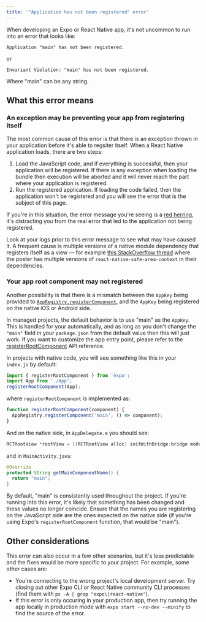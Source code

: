 ```yaml
---
title: '"Application has not been registered" error'
---
```


When developing an Expo or React Native app, it's not uncommon to run into an error that looks like:

```
Application "main" has not been registered.
```

or

```
Invariant Violation: "main" has not been registered.
```

Where "main" can be any string.

## What this error means

### An exception may be preventing your app from registering itself

The most common cause of this error is that there is an exception thrown in your application before it's able to regsiter itself. When a React Native application loads, there are two steps:

1. Load the JavaScript code, and if everything is successful, then your application will be registered. If there is any exception when loading the bundle then execution will be aborted and it will never reach the part where your application is registered.
2. Run the registered application. If loading the code failed, then the application won't be registered and you will see the error that is the subject of this page.

If you're in this situation, the error message you're seeing is a [red herring](https://en.wikipedia.org/wiki/Red_herring), it's distracting you from the real error that led to the application not being registered.

Look at your logs prior to this error message to see what may have caused it. A frequent cause is multiple versions of a native module dependency that registers itself as a view &mdash; for example [this StackOverflow thread](https://stackoverflow.com/questions/67543844/invariant-violation-main-has-not-been-registered-while-running-react-native-a/67550379) where the poster has multiple versions of `react-native-safe-area-context` in their dependencies.

### Your app root component may not registered

Another possibility is that there is a mismatch between the `AppKey` being provided to [`AppRegistry.registerComponent`](https://reactnative.dev/docs/appregistry#registercomponent), and the `AppKey` being registered on the native iOS or Android side.

In managed projects, the default behavior is to use "main" as the `AppKey`. This is handled for your automatically, and as long as you don't change the `"main"` field in your `package.json` from the default value then this will just work. If you want to customize the app entry point, please refer to the [registerRootComponent](/versions/latest/sdk/register-root-component.md) API reference.

In projects with native code, you will see something like this in your `index.js` by default:

```js
import { registerRootComponent } from 'expo';
import App from './App';
registerRootComponent(App);
```

where `registerRootComponent` is implemented as:

```js
function registerRootComponent(component) {
  AppRegistry.registerComponent('main', () => component);
}
```

And on the native side, in `AppDelegate.m` you should see:

```objectivec
RCTRootView *rootView = [[RCTRootView alloc] initWithBridge:bridge moduleName:@"main" initialProperties:nil];
```

and in `MainActivity.java`:

```java
@Override
protected String getMainComponentName() {
  return "main";
}
```

By default, "main" is consistently used throughout the project. If you're running into this error, it's likely that something has been changed and these values no longer coincide. Ensure that the names you are registering on the JavaScript side are the ones expected on the native side (if you're using Expo's `registerRootComponent` function, that would be "main").

## Other considerations

This error can also occur in a few other scenarios, but it's less predictable and the fixes would be more specific to your project. For example, some other cases are:

- You're connecting to the wrong project's local development server. Try closing out other Expo CLI or React Native community CLI processes (find them with `ps -A | grep "expo\|react-native"`).
- If this error is only occuring in your production app, then try running the app locally in production mode with `expo start --no-dev --minify` to find the source of the error.
